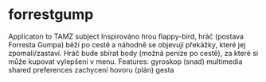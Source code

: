 # forrestgump
Applicaton to TAMZ subject
Inspirováno hrou flappy-bird, hráč (postava Forresta Gumpa) běží po cestě a náhodně se objevují překážky, které jej zpomalí/zastaví. Hráč bude sbírat body (možná peníze po cestě), za které si může kupovat vylepšení v menu. 
Features:
gyroskop (snad)
multimedia
shared preferences
zachycení hovoru (plán)
gesta
